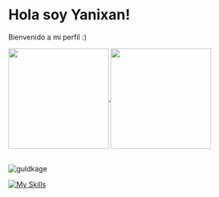 # Hola soy Yanixan!
Bienvenido a mi perfil :)

<a href="https://github.com/anuraghazra/github-readme-stats">
  <img height=200 align="center" src="https://github-readme-stats.vercel.app/api?username=FvxkYqnxXD&theme=algolia&show_icons=true" />
</a>
<a href="https://github.com/anuraghazra/convoychat">
  <img height=200 align="center" src="https://github-readme-stats.vercel.app/api/top-langs/?username=FvxkYqnxXD&theme=algolia&langs_count=3" />
</a>

<br><a><img src="https://komarev.com/ghpvc/?username=FvxkYqnxXD&label=Profile%20views&color=0e75b6&style=flat" alt="guldkage" /></a></br>

[![My Skills](https://skillicons.dev/icons?i=bash,css,ubuntu,github,html,linux,nginx,php,vscode,windows,discordjs,python)](https://skillicons.dev)
